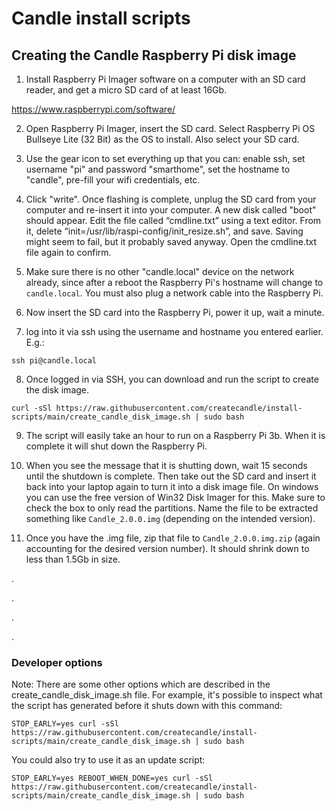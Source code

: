 # Candle install scripts


## Creating the Candle Raspberry Pi disk image
1. Install Raspberry Pi Imager software on a computer with an SD card reader, and get a micro SD card of at least 16Gb.

https://www.raspberrypi.com/software/

2. Open Raspberry Pi Imager, insert the SD card. Select Raspberry Pi OS Bullseye Lite (32 Bit) as the OS to install. Also select your SD card.

3. Use the gear icon to set everything up that you can: enable ssh, set username "pi" and password "smarthome", set the hostname to "candle", pre-fill your wifi credentials, etc.

4. Click "write". Once flashing is complete, unplug the SD card from your computer and re-insert it into your computer. A new disk called "boot" should appear. Edit the file called “cmdline.txt” using a text editor. From it, delete “init=/usr/lib/raspi-config/init_resize.sh”, and save. Saving might seem to fail, but it probably saved anyway. Open the cmdline.txt file again to confirm.

5. Make sure there is no other "candle.local" device on the network already, since after a reboot the Raspberry Pi's hostname will change to `candle.local`. You must also plug a network cable into the Raspberry Pi.

6. Now insert the SD card into the Raspberry Pi, power it up, wait a minute.

7. log into it via ssh using the username and hostname you entered earlier. E.g.:
```
ssh pi@candle.local
```

8. Once logged in via SSH, you can download and run the script to create the disk image.
```
curl -sSl https://raw.githubusercontent.com/createcandle/install-scripts/main/create_candle_disk_image.sh | sudo bash
```

9. The script will easily take an hour to run on a Raspberry Pi 3b. When it is complete it will shut down the Raspberry Pi.

13. When you see the message that it is shutting down, wait 15 seconds until the shutdown is complete. Then take out the SD card and insert it back into your laptop again to turn it into a disk image file. On windows you can use the free version of Win32 Disk Imager for this. Make sure to check the box to only read the partitions. Name the file to be extracted something like `Candle_2.0.0.img` (depending on the intended version).

14. Once you have the .img file, zip that file to `Candle_2.0.0.img.zip` (again accounting for the desired version number). It should shrink down to less than 1.5Gb in size.

.

.

.

.

### Developer options
Note: There are some other options which are described in the create_candle_disk_image.sh file. For example, it's possible to inspect what the script has generated before it shuts down with this command:
```
STOP_EARLY=yes curl -sSl https://raw.githubusercontent.com/createcandle/install-scripts/main/create_candle_disk_image.sh | sudo bash
```

You could also try to use it as an update script:
```
STOP_EARLY=yes REBOOT_WHEN_DONE=yes curl -sSl https://raw.githubusercontent.com/createcandle/install-scripts/main/create_candle_disk_image.sh | sudo bash
```
